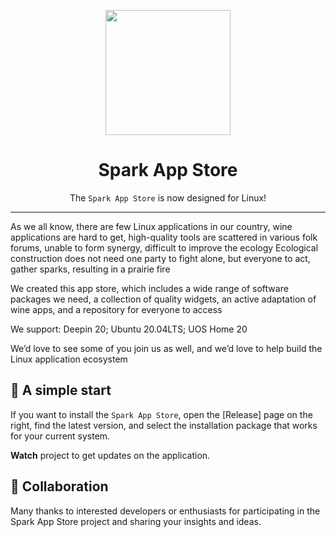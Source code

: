 <p align="center">
<img src="/raw/master/pkg/usr/share/icons/hicolor/scalable/apps/spark-store.svg" height=200 width=200/>
</p>

<div align="center">

# Spark App Store

The `Spark App Store` is now designed for Linux!


</div>

---

As we all know, there are few Linux applications in our country, wine applications are hard to get, high-quality tools are scattered in various folk forums, unable to form synergy, difficult to improve the ecology
Ecological construction does not need one party to fight alone, but everyone to act, gather sparks, resulting in a prairie fire

We created this app store, which includes a wide range of software packages we need, a collection of quality widgets, an active adaptation of wine apps, and a repository for everyone to access

We support: Deepin 20; Ubuntu 20.04LTS; UOS Home 20

We’d love to see some of you join us as well, and we’d love to help build the Linux application ecosystem



## 🙌 A simple start


If you want to install the `Spark App Store`, open the [Release] page on the right, find the latest version, and select the installation package that works for your current system.



**Watch** project to get updates on the application.


## 🚀 Collaboration

Many thanks to interested developers or enthusiasts for participating in the Spark App Store project and sharing your insights and ideas.